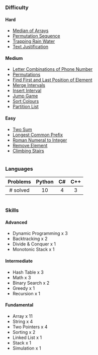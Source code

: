 ### Difficulty

#### Hard
* [Median of Arrays](MedianOfArrays/findmediansortedarrays.py)
* [Permutation Sequence](PermutationSequence/permutationsequence.cs)
* [Trapping Rain Water](TrappingRainWater/traprainwater.cs)
* [Text Justification](TextJustification/textjustification.py)

#### Medium
* [Letter Combinations of Phone Number](/LetterCombinationsOfPhoneNumber/phonenumberletters.py)
* [Permutations](Permutations/permutations.py)
* [Find First and Last Position of Element](FirstandLastPosition/findfirstlast.py)
* [Merge Intervals](MergeIntervals/mergeintervals.py)
* [Insert Interval](InsertInterval/insertinterval.py)
* [Jump Game](JumpGame/jumpgame.cpp)
* [Sort Colours](SortColours/sortcolours.cpp)
* [Partition List](PartitionList/partitionlist.py)

#### Easy
* [Two Sum](TwoSum/twosum.py)
* [Longest Common Prefix](LongestCommonPrefix/longestcommonprefix.py)
* [Roman Numeral to Integer](RomanToInteger/romantoint.cs)
* [Remove Element](RemoveElement/removeelement.cs)
* [Climbing Stairs](ClimbingStairs/climbingstairs.cpp)

#

### Languages

| Problems | Python | C# | C++ |
|:--------:|:------:|:--:|:---:|
| # solved |   10   | 4  |  3  |

#

### Skills
#### Advanced
* Dynamic Programming x 3
* Backtracking x 2
* Divide & Conquer x 1
* Monotonic Stack x 1
#### Intermediate
* Hash Table x 3
* Math x 3
* Binary Search x 2
* Greedy x 1
* Recursion x 1
#### Fundamental
* Array x 11
* String x 4
* Two Pointers x 4
* Sorting x 2
* Linked List x 1
* Stack x 1
* Simulation x 1
